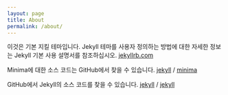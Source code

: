 ```yaml
---
layout: page
title: About
permalink: /about/
---
```


이것은 기본 지킬 테마입니다. Jekyll 테마를 사용자 정의하는 방법에 대한 자세한 정보는 Jekyll 기본 사용 설명서를 참조하십시오. [jekyllrb.com](https://jekyllrb.com/)

Minima에 대한 소스 코드는 GitHub에서 찾을 수 있습니다.
[jekyll][jekyll-organization] /
[minima](https://github.com/jekyll/minima)

GitHub에서 Jekyll의 소스 코드를 찾을 수 있습니다.
[jekyll][jekyll-organization] /
[jekyll](https://github.com/jekyll/jekyll)


[jekyll-organization]: https://github.com/jekyll

